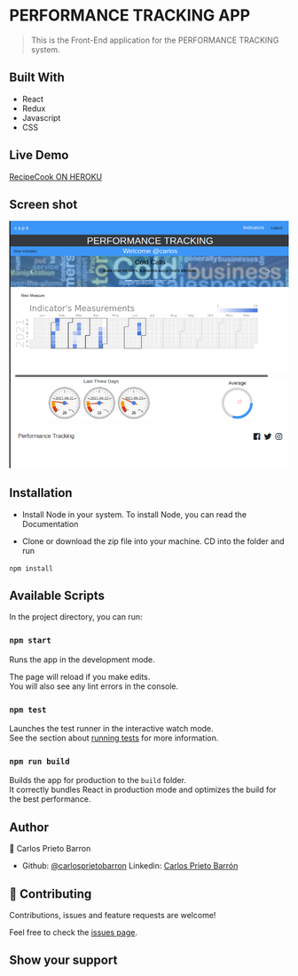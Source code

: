 # PERFORMANCE TRACKING APP
> This is the Front-End application for the PERFORMANCE TRACKING system.
## Built With

- React
- Redux
- Javascript
- CSS

## Live Demo

[RecipeCook ON HEROKU](https://tranquil-mesa-95078.herokuapp.com/)

## Screen shot
![screenshot](./screenshot.png)

## Installation



* Install Node in your system. To install Node, you can read the Documentation

* Clone or download the zip file into your machine. CD into the folder and run

```npm install```

## Available Scripts

In the project directory, you can run:

### ```npm start```

Runs the app in the development mode.<br>

The page will reload if you make edits.<br>
You will also see any lint errors in the console.

### `npm test`

Launches the test runner in the interactive watch mode.<br>
See the section about [running tests](#running-tests) for more information.

### `npm run build`

Builds the app for production to the `build` folder.<br>
It correctly bundles React in production mode and optimizes the build for the best performance.

## Author

👤 Carlos Prieto Barron

- Github: [@carlosprietobarron](https://github.com/carlosprietobarron)
Linkedin: [Carlos Prieto Barrón](https://www.linkedin.com/in/carlosprietobarron/)
## 🤝 Contributing


Contributions, issues and feature requests are welcome!

Feel free to check the [issues page](issues/).

## Show your support
